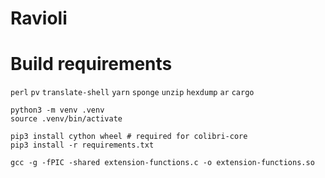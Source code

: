 # Ravioli

# Build requirements
`perl` `pv` `translate-shell` `yarn` `sponge` `unzip` `hexdump` `ar`
`cargo`

```
python3 -m venv .venv
source .venv/bin/activate

pip3 install cython wheel # required for colibri-core
pip3 install -r requirements.txt

gcc -g -fPIC -shared extension-functions.c -o extension-functions.so
```
